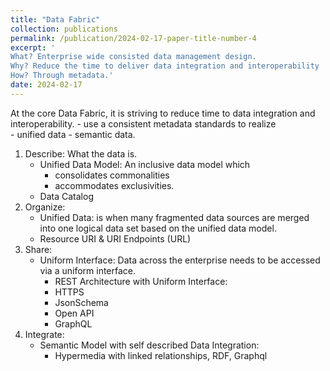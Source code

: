 ```yaml
---
title: "Data Fabric"
collection: publications
permalink: /publication/2024-02-17-paper-title-number-4
excerpt: '
What? Enterprise wide consisted data management design.
Why? Reduce the time to deliver data integration and interoperability
How? Through metadata.'
date: 2024-02-17
---
```


At the core Data Fabric, it is striving to reduce time to data integration and interoperability.
    - use a consistent metadata standards to realize  
        - unified data
        - semantic data.

1. Describe: What the data is.
    * Unified Data Model: An inclusive data model which 
        * consolidates commonalities 
        * accommodates exclusivities.
    * Data Catalog
2. Organize: 
    * Unified Data: is when many fragmented data sources are merged into one logical data set based on the unified data model.
    * Resource URI & URI Endpoints (URL)
3. Share:  
    * Uniform Interface: Data across the enterprise needs to be accessed via a uniform interface.
        * REST Architecture with Uniform Interface: 
        * HTTPS
        * JsonSchema
        * Open API
        * GraphQL
4. Integrate:  
    * Semantic Model with self described Data Integration: 
        * Hypermedia with linked relationships, RDF, Graphql
